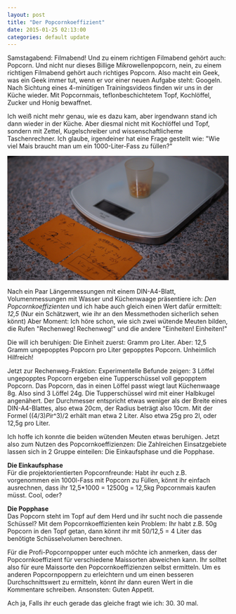 ```yaml
---
layout: post
title: "Der Popcornkoeffizient"
date: 2015-01-25 02:13:00
categories: default update
---
```


Samstagabend: Filmabend!
Und zu einem richtigen Filmabend gehört auch: Popcorn.
Und nicht nur dieses Billige Mikrowellenpopcorn, nein, zu einem richtigen Filmabend gehört auch richtiges Popcorn. Also macht ein Geek, was ein Geek immer tut, wenn er vor einer neuen Aufgabe steht: Googeln.
Nach Sichtung eines 4-minütigen Trainingsvideos finden wir uns in der Küche wieder. Mit Popcornmais, teflonbeschichtetem Topf, Kochlöffel, Zucker und Honig bewaffnet.

Ich weiß nicht mehr genau, wie es dazu kam, aber irgendwann stand ich dann wieder in der Küche. Aber diesmal nicht mit Kochlöffel und Topf, sondern mit Zettel, Kugelschreiber und wissenschaftlicheme Taschenrechner. Ich glaube, irgendeiner hat eine Frage gestellt wie: "Wie viel Mais braucht man um ein 1000-Liter-Fass zu füllen?"

![Wissenschaftlich](/assets/20150125/image_0001.jpg)

Nach ein Paar Längenmessungen mit einem DIN-A4-Blatt, Volumenmessungen mit Wasser und Küchenwaage präsentiere ich: *Den Popcornkoeffizienten* und ich habe auch gleich einen Wert dafür ermittelt: *12,5*
(Nur ein Schätzwert, wie ihr an den Messmethoden sicherlich sehen könnt) Aber Moment: Ich höre schon, wie sich zwei wütende Meuten bilden, die Rufen "Rechenweg! Rechenweg!" und die andere "Einheiten! Einheiten!"

Die will ich beruhigen: Die Einheit zuerst: Gramm pro Liter. Aber: 12,5 Gramm ungepopptes Popcorn pro Liter gepopptes Popcorn. Unheimlich Hilfreich!

Jetzt zur Rechenweg-Fraktion: Experimentelle Befunde zeigen: 3 Löffel ungepopptes Popcorn ergeben eine Tupperschüssel voll gepopptem Popcorn. Das Popcorn, das in einen Löffel passt wiegt laut Küchenwaage 8g.
Also sind 3 Löffel 24g. Die Tupperschüssel wird mit einer Halbkugel angenähert. Der Durchmesser entspricht etwas weniger als der Breite eines DIN-A4-Blattes, also etwa 20cm, der Radius beträgt also 10cm. Mit der Formel ((4/3)*Pi*r^3)/2 erhält man etwa 2 Liter. Also etwa 25g pro 2l, oder 12,5g pro Liter.

Ich hoffe ich konnte die beiden wütenden Meuten etwas beruhigen. Jetzt also zum Nutzen des Popcornkoeffizienzen:
Die Zahlreichen Einsatzgebiete lassen sich in 2 Gruppe einteilen: Die Einkaufsphase und die Popphase.

**Die Einkaufsphase**  
Für die projektorientierten Popcornfreunde: Habt ihr euch z.B. vorgenommen ein 1000l-Fass mit Popcorn zu Füllen, könnt ihr einfach ausrechnen, dass ihr 12,5*1000 = 12500g = 12,5kg Popcornmais kaufen müsst. Cool, oder?

**Die Popphase**  
Das Popcorn steht im Topf auf dem Herd und ihr sucht noch die passende Schüssel? Mit dem Popcornkoeffizienten kein Problem: Ihr habt z.B. 50g Popcorn in den Topf getan, dann könnt ihr mit 50/12,5 = 4 Liter das benötigte Schüsselvolumen berechnen.

Für die Profi-Popcornpopper unter euch möchte ich anmerken, dass der Popcornkoeffizient für verschiedene Maissorten abweichen kann. Ihr solltet also für eure Maissorte den Popcornkoeffizienzen selbst ermitteln. Um es anderen Popcornpoppern zu erleichtern und um einen besseren Durchschnittswert zu ermitteln, könnt ihr dann euren Wert in die Kommentare schreiben. Ansonsten: Guten Appetit.

Ach ja, Falls ihr euch gerade das gleiche fragt wie ich: 30. 30 mal.